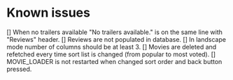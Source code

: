 # Known issues #

[] When no trailers available "No trailers available." is on the same line with "Reviews" header.
[] Reviews are not populated in database.
[] In landscape mode number of columns should be at least 3.
[] Movies are deleted and refetched every time sort list is changed (from popular to most voted).
[] MOVIE_LOADER is not restarted when changed sort order and back button pressed.

